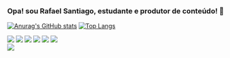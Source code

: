 ### Opa! sou Rafael Santiago, estudante e produtor de conteúdo! 🖖

[![Anurag's GitHub stats](https://github-readme-stats.vercel.app/api?username=jojono25&show_icons=true&theme=radical)](https://github.com/anuraghazra/github-readme-stats)
[![Top Langs](https://github-readme-stats.vercel.app/api/top-langs/?username=jojono25&layout=compact)](https://github.com/anuraghazra/github-readme-stats)

<div>
  <img src="https://img.icons8.com/fluency/48/null/html-5.png"/>
  <img src="https://img.icons8.com/color/48/null/css3.png"/>
  <img src="https://img.icons8.com/fluency/48/null/python.png"/>
  <img src="https://img.icons8.com/color/48/null/javascript--v1.png"/>
  <img src="https://img.icons8.com/emoji/48/null/video-game-emoji.png"/>
  <img src="https://img.icons8.com/color/48/null/apple-arcade.png"/>
</div>

<div>
<a ref="https://www.linkedin.com/in/rafael-martins-17b329131/"><img src="https://img.shields.io/badge/LinkedIn-0077B5?style=for-the-badge&logo=linkedin&logoColor=white"></a>
</div>

<!--
**Jojono25/Jojono25** is a ✨ _special_ ✨ repository because its `README.md` (this file) appears on your GitHub profile.

Here are some ideas to get you started:

- 🔭 I’m currently working on ...
- 🌱 I’m currently learning ...
- 👯 I’m looking to collaborate on ...
- 🤔 I’m looking for help with ...
- 💬 Ask me about ...
- 📫 How to reach me: ...
- 😄 Pronouns: ...
- ⚡ Fun fact: ...
-->


